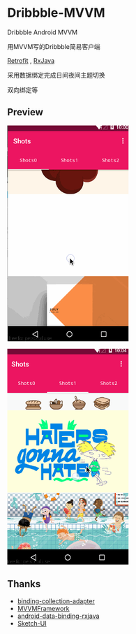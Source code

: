 # Dribbble-MVVM
Dribbble Android MVVM

用MVVM写的Dribbble简易客户端

[Retrofit](https://square.github.io/retrofit) ,  [RxJava](https://github.com/ReactiveX/RxJava)

采用数据绑定完成日间夜间主题切换

双向绑定等

## Preview

![](https://github.com/adgvcxz/Adgble/blob/master/img/gif1.gif)

![](https://github.com/adgvcxz/Adgble/blob/master/img/gif2.gif)



## Thanks

- [binding-collection-adapter](https://github.com/evant/binding-collection-adapter)
- [MVVMFramework](https://github.com/saiwu-bigkoo/Android-MVVMFramework)
- [android-data-binding-rxjava](https://github.com/TangoAgency/android-data-binding-rxjava)
- [Sketch-UI](http://www.sketchappsources.com/free-source/920-dribbble-app-material-design-sketch-freebie-resource.html)
